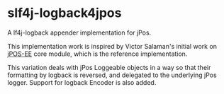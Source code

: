 slf4j-logback4jpos
==================

A lf4j-logback appender implementation for jPos.

This implementation work is inspired by Victor Salaman's initial work on <a href="https://github.com/jpos/jPOS-EE">jPOS-EE</a> core module, which is the reference implementation. 

This variation deals with jPos Loggeable objects in a way so that their formatting by logback is reversed, and delegated to the underlying jPos logger.
Support for logback Encoder is also added.
